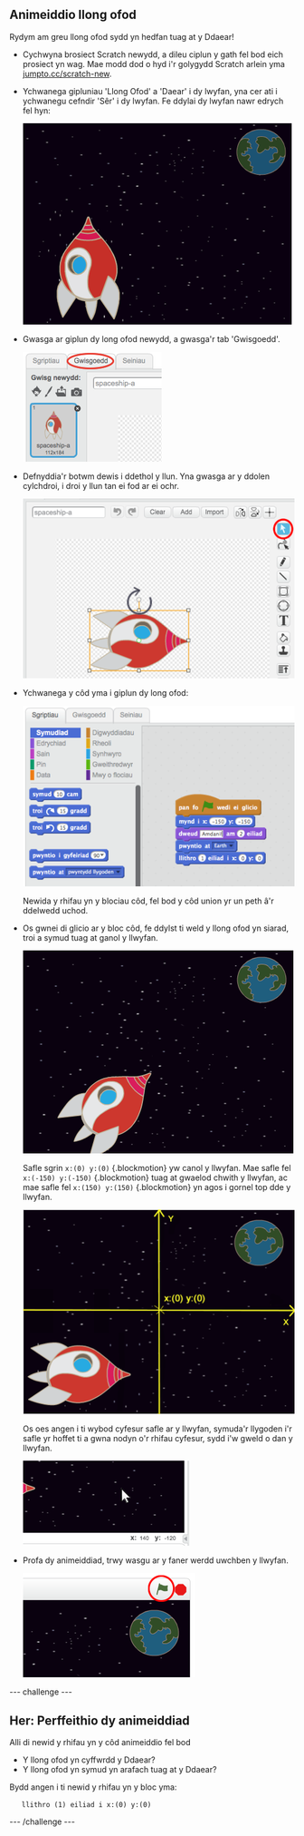 ## Animeiddio llong ofod

Rydym am greu llong ofod sydd yn hedfan tuag at y Ddaear!

+ Cychwyna brosiect Scratch newydd, a dileu ciplun y gath fel bod eich prosiect yn wag.  Mae modd dod o hyd i'r golygydd Scratch arlein yma <a href="http://jumpto.cc/scratch-new" target="_blank">jumpto.cc/scratch-new</a>.

+ Ychwanega gipluniau 'Llong Ofod' a 'Daear' i dy lwyfan, yna cer ati i ychwanegu cefndir 'Sêr' i dy lwyfan.  Fe ddylai dy lwyfan nawr edrych fel hyn:

	![screenshot](images/space-sprites.png)

+ Gwasga ar giplun dy long ofod newydd, a gwasga'r tab 'Gwisgoedd'.

	![screenshot](images/space-costume.png)

+ Defnyddia'r botwm dewis i ddethol y llun.  Yna gwasga ar y ddolen cylchdroi, i droi y llun tan ei fod ar ei ochr.

	![screenshot](images/space-rotate.png)

+ Ychwanega y côd yma i giplun dy long ofod:

	![screenshot](images/space-animate.png)

	Newida y rhifau yn y blociau côd, fel bod y côd union yr un peth â'r ddelwedd uchod.

+ Os gwnei di glicio ar y bloc côd, fe ddylst ti weld y llong ofod yn siarad, troi a symud tuag at ganol y llwyfan.

	![screenshot](images/space-animate-stage.png)

	Safle sgrin `x:(0) y:(0)` {.blockmotion} yw canol y llwyfan. Mae safle fel `x:(-150) y:(-150)` {.blockmotion} tuag at gwaelod chwith y llwyfan, ac mae safle fel `x:(150) y:(150)` {.blockmotion} yn agos i gornel top dde y llwyfan.

	![screenshot](images/space-xy.png)

	Os oes angen i ti wybod cyfesur safle ar y llwyfan, symuda'r llygoden i'r safle yr hoffet ti a gwna nodyn o'r rhifau cyfesur, sydd i'w gweld o dan y llwyfan.

	![screenshot](images/space-coordinates.png)

+ Profa dy animeiddiad, trwy wasgu ar y faner werdd uwchben y llwyfan.

	![screenshot](images/space-flag.png)

--- challenge ---
## Her: Perffeithio dy animeiddiad
Alli di newid y rhifau yn y côd animeiddio fel bod
+ Y llong ofod yn cyffwrdd y Ddaear?
+ Y llong ofod yn symud yn arafach tuag at y Ddaear?

Bydd angen i ti newid y rhifau yn y bloc yma:

  ```blocks
     llithro (1) eiliad i x:(0) y:(0)
  ```

--- /challenge ---
